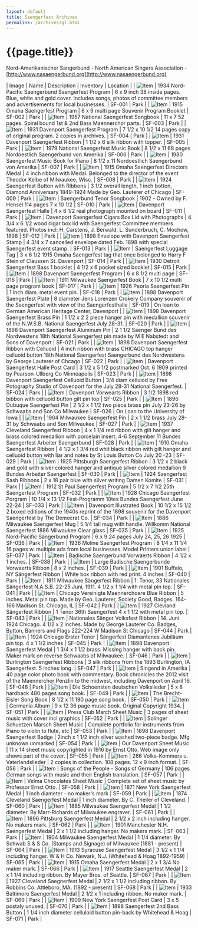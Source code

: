 ```yaml
---
layout: default
title: Saengerfest Archives
permalink: /archives3gl.html
---
```


# {{page.title}}

<style>
  table tr:first-child td {
    background-color: #ccc;
    font-weight: bold;
  }
  table td {
    border: solid 1px black;
  }
  table td img {
    height: 100px;
    width: 100px;
  }
</style>

<script>
  $(document).ready(addImageLink);

  function addImageLink() {
    $('table tr').each(function () {
      const imageColumn = $(this).find('td:nth-child(1)');
      const nameColumn = $(this).find('td:nth-child(2)');
      const text = nameColumn.text();
      const link = $(this).find('img').attr('src');
      if (link && link != '') {
        nameColumn.html(`<a href="${link}">${text}</a>`);
        imageColumn.html(`<a href="${link}"><img src="${link}"></a>`);
      }
    });
  }
</script>

Nord-Amerikanischer Sangerbund - North American Singers Association - [http://www.nasaengerbund.org](http://www.nasaengerbund.org)

| Image | Name | Description | Inventory | Location |
| ![Item](/assets/archives/sf001.jpg) | 1934 Nord-Pacific Saengerbund Saengerfest Program | 	6 x 9 inch 38 inside pages. Blue, white and gold cover. Includes songs, photos of committee members and advertisements for local businesses.	 | SF-001	 | Park | 
| ![Item](/assets/archives/sf002.jpg) | 1915 Omaha Saengerfest Program	 | 6 x 9 multi page Souvenir Program Booklet	 | SF-002	 | Park | 
| ![Item](/assets/archives/sf003.jpg) | 1957 National Saengerfest Songbook	 | 11 x 7 52 pages. Spiral bound 1st & 2nd Bass Maennerchor parts.	 | SF-003 | 	Park | 
| ![Item](/assets/archives/sf004.jpg) | 1931 Davenport Saengerfest Program	 | 7 1/2 x 10 1/2 14 pages copy of original program. 2 copies in archives. | 	SF-004	 | Park | 
| ![Item](/assets/archives/sf005.jpg) | 1931 Davenport Saengerfest Ribbon | 	1 1/2 x 6 silk ribbon with topper.	 | SF-005	 | Park | 
| ![Item](/assets/archives/sf006.jpg) | 1979 National Saengerfest Music Book	 | 8 1/2 x 11 68 pages Nordoestlich Saengerbund von Amerika	 | SF-006	 | Park | 
| ![Item](/assets/archives/sf007.jpg) | 1980 Saengerfest Music Book for Piano	 | 8 1/2 x 11 Nordoestlich Saengerbund von Amerika	 | SF-007 | 	Park | 
| ![Item](/assets/archives/sf008.jpg) | 1915 Omaha Saengerfest Directors Medal	 | 4 inch ribbon with Medal. Belonged to the director of the event Theodor Kelbe of Milwaukee, Wisc.	 | SF-008	 | Park | 
| ![Item](/assets/archives/sf009.jpg) | 1924 Saengerfest Button with Ribbons	 | 3 1/2 overall length, 1 inch botton, Diamond Anniversary 1849-1924 Made by Geo. Lauterer of Chicago | 	SF-009	 | Park | 
| ![Item](/assets/archives/sf010.jpg) | Saengerbund Tenor Songbook	 | 1902 - Owned by F. Hensel 114 pages 7 x 10 1/2	 | SF-010	 | Park | 
| ![Item](/assets/archives/sf011.jpg) | Davenport Saengerfest Halle | 	4 x 6 1/2 real photograph mounted on board	 | SF-011 | 	Park | 
| ![Item](/assets/archives/sf012.jpg) | Davenport Saengerfest Cigars Box Lid with Photographs | 	4 3/4 x 6 1/2 wood cigar box lid with Saengerfest Committee members featured. Photos incl: H. Carstens, J. Berwald, L. Sunderbruch, C. Mochow, 1898 | 	SF-012	 | Park | 
| ![Item](/assets/archives/sf013.jpg) | 1898 Envelope with Davenport Saengerfest Stamp	 | 4 3/4 x 7 cancelled envelope dated Feb. 1898 with special Saengerfest event stamp.	 | SF-013 | 	Park | 
| ![Item](/assets/archives/sf014.jpg) | Saengerfest Luggage Tag | 	3 x 6 1/2 1915 Omaha Saengerfest tag that once belonged to Harry F Stein of Claussen St. Davenport	 | SF-014	 | Park | 
| ![Item](/assets/archives/sf015.jpg) | 1930 Detroit Saengerfest Bass 1 booklet | 	4 1/2 x 6 pocket sized booklet	 | SF-015	 | Park | 
| ![Item](/assets/archives/sf016.jpg) | 1898 Davenport Saengerfest Program	 | 6 x 8 1/2 multi page	 | SF-016	 | Park | 
| ![Item](/assets/archives/sf017.jpg) | 1911 Milwaukee Saengerfest Book | 	7 x 10 1/2 multi page program book | 	SF-017 | 	Park | 
| ![Item](/assets/archives/sf018.jpg) | 1926 Peoria Saengerfest Pin	 | 1 inch diam. metal event pin.	 | SF-018 | 	Park | 
| ![Item](/assets/archives/sf019.jpg) | 1898 Davenport Saengerfest Plate	 | 8 diameter Jens Lorenzen Crokery Company souvenir of the Saengerfest with view of the Saengerfesthalle	 | SF-019 | 	On loan to German American Heritage Center, Davenport | 
| ![Item](/assets/archives/sf020.jpg) | 1898 Davenport Saengerfest Brass Pin	 | 1 1/2 x 2 2 piece hanger pin with medallion souvenir of the N.W.S.B. National Saengerfest July 28-31.	 | SF-020 | 	Park | 
| ![Item](/assets/archives/sf021.jpg) | 1898 Davenport Saengerfest Aluminum Pin	 | 2 1 1/2 Saenger Bund des Nordwestens 18th National Saengerfest pin made by M E Nabstedt and Sons of Davenport	 | SF-021 | 	Park | 
| ![Item](/assets/archives/sf022.jpg) | 1898 Davenport Saengerfest Ribbon with Celluoid | 	4 inch ribbon with brass CHICAGO top hanger celluoid button 18th National Saengerfest Saengerbund des Nordwestens by George Lauterer of Chcago | 	SF-022	 | Park | 
| ![Item](/assets/archives/sf023.jpg) | Davenport Saengerfest Halle Post Card | 	3 1/2 x 5 1/2 postmarked Oct. 6 1909 printed by Pearson-Ullberg Co Minneapolis | 	SF-023	 | Park | 
| ![Item](/assets/archives/sf024.jpg) | 1898 Davenport Saengerfest Celluoid Button	 | 3/4 diam celluiod by Free Potography Studio of Davenport for the July 28-31 National Saengerfest. | 	SF-024	 | Park | 
| ![Item](/assets/archives/sf025.jpg) | Davenport Vorwearts Ribbon	 | 3 1/2 1898 red bibbon with celluoid button gilt pin top | 	SF-025	 | Park | 
| ![Item](/assets/archives/sf026.jpg) | 1896 Dubuque Saengerfest Pin | 	2 1/2 x 1 1/2 two piece brass pin July 23-26 by Schwaabs and Son Co Milwaukee	 | SF-026	 | On Loan to the University of Iowa | 
| ![Item](/assets/archives/sf027.jpg) | 1904 Milwaukee Saengerfest Pin	 | 2 x 1 1/2 brass July 28-31 by Schwaabs and Son Milwaukee	 | SF-027 | 	Park | 
| ![Item](/assets/archives/sf028.jpg) | 1937 Cleveland Saengerfest Ribbon | 	4 x 1 1/4 red ribbon with gilt hanger and brass colored medallion with porcelain insert. 4-6 September 11 Bundes Saengerfest Arbeiter Saengerbund	 | SF-028 | 	Park | 
| ![Item](/assets/archives/sf029.jpg) | 1910 Omaha Saengerfest Ribbon | 	4 1/2 x 1 3/4 red whit black ribbon with gilt hanger and celluoid button with liar and notes by St Louis Button Co July 20 -23 | 	SF-029	 | Park | 
| ![Item](/assets/archives/sf030.jpg) | 1925 Pittsburgh Saengerfest Ribbon	 | 3 1/2 x 2 black and gold with silver colored hanger and antique silver colored medallion 9 Bundes Arbeiter Saengerfest	 | SF-030 | 	Park | 
| ![Item](/assets/archives/sf031.jpg) | 1924 Saengerfest Sash Ribbons | 	2 x 18 pair blue with silver writing Damen Komite	 | SF-031	 | Park | 
| ![Item](/assets/archives/sf032.jpg) | 1912 St Paul Saengerfest Program	 | 5 1/2 x 7 1/2 25th Saengerfest Program	 | SF-032 | 	Park | 
| ![Item](/assets/archives/sf033.jpg) | 1928 Chicago Saengerfest Porgram	 | 10 1/4 x 13 1/2 Fest-Programm 10tes Bundes Saengerfest June 22-24	 | SF-033	 | Park | 
| ![Item](/assets/archives/sf034.jpg) | Davenport Illustrated Book	 | 10 1/2 x 15 1/2 2 boxed editions of the 1940s reprint of the 1898 souvenir for the Davenport Saengerfest by The Democrat Co. | 	SF-034 | 	Park | 
| ![Item](/assets/archives/sf035.jpg) | 1886 Milwaukee Saengerfest Mug	 | 5 1/4 tall mug with handle. Willkomm National Saengerfest 1886 Milwaukee Clear glass | 	SF-035 | 	Park | 
| ![Item](/assets/archives/sf036.jpg) | 1925 Nord-Pacific Sängerbund Program	 | 6 x 9 24 pages July 24, 25, 26 1925 | 	SF-036 | 	Park | 
| ![Item](/assets/archives/sf037.jpg) | 1936 Moline Saengerfest Program	 | 8 1/4 x 11 1/4 16 pages w. multiple ads from local businesses. Model Printers union label	 | SF-037 | 	Park | 
| ![Item](/assets/archives/sf038.jpg) | Badische Saengerbund Vorwaerts Ribbon | 	4 1/2 x 1 inches.	 | SF-038 | 	Park | 
| ![Item](/assets/archives/sf039.jpg) | Large Badische Saengerbunde Vorwaerts Ribbon	 | 8 x 2 inches. | 	SF-039	 | Park | 
| ![Item](/assets/archives/sf040.jpg) | 1901 Buffalo, NY Sängerfest Ribbon | 	White box ribbon with red print. 4 inches	 | SF-040 | 	Park | 
| ![Item](/assets/archives/sf041.jpg) | 1911 Milwaukee Sängerfest Ribbon	 | 1. Tenor, 33 Nationales Sängerfest N.A.S.B. 22-25 Juni, 1911. 4 1/2 x 1 1/4 with metal pin top.	 | SF-041	 | Park | 
| ![Item](/assets/archives/sf042.jpg) | Chicago Vereinigte Maennerchoere Blue Ribbon | 	5 inches. Metal pin top. Made by Geo. Lauterer, Society Good, Badges. 164-166 Madison St. Chicago, IL	 | SF-042	 | Park | 
| ![Item](/assets/archives/sf043.jpg) | 1927 Clevland Sängerfest Ribbon	 | 1 Tenor 36th Saengerfest 4 x 1 1/2 with metal pin top.	 | SF-043 | 	Park | 
| ![Item](/assets/archives/sf044.jpg) | Nationales Sänger Volksfest Ribbon	 | 14. Juni 1924 Chicago. 4 1/2 x 2 inches. Made by George Lauterer Co. Badges, Button, Banners and Flags 222-224 W Madison St Chicago | 	SF-044 | 	Park | 
| ![Item](/assets/archives/sf045.jpg) | 1924 Chicago Erster Tenor | 	Sängerfest Diamantenes Jubiläum pin top. 4 x 1 1/2 inches	 | SF-045	 | Park | 
| ![Item](/assets/archives/sf046.jpg) | 1898 Davenport Saengerfest Medal | 	1 3/4 x 1 1/2 brass. Missing hanger with back pin. Maker mark on reverse Schwaabs of Milwaukee.	 | SF-046 | 	Park | 
| ![Item](/assets/archives/sf047.jpg) | Burlington Saengerfest Ribbons	 | 3 silk ribbons from the 1893 Burlington, IA Saengerfest. 5 inches long.	 | SF-047	 | Park | 
| ![Item](/assets/archives/sf048.jpg) | Singend in Amerika	 | 40 page color photo book with commentary. Book chronicles the 2012 visit of the Maennerchor Penzlin to the midwest, including Davenport on April 16.	 | SF-048	 | Park | 
| ![Item](/assets/archives/sf049.jpg) | Die Schoensten deutschen Volkslieder	 | 5 x 8 hardback 480 pages song book. | 	SF-049 | 	Park | 
| ![Item](/assets/archives/sf050.jpg) | The Brecht-Eisler Song Book | 	8 1/2 x 11 190 page song book.	 | SF-050 | 	Park | 
| ![Item](/assets/archives/sf051.jpg) | Germania Album	 | 9 x 12 36 page music book. Original Copyright 1934.	 | SF-051 | 	Park | 
| ![Item](/assets/archives/sf052.jpg) | Press Club March Sheet Music	 | 3 pages of sheet music with cover incl graphics | 	SF-052	 | Park | 
| ![Item](/assets/archives/sf053.jpg) | Solinger Schuetzen Marsch Sheet Music	 | Complete portfolio for instruments from Piano to violin to flute, etc	 | SF-053 | 	Park | 
| ![Item](/assets/archives/sf054.jpg) | 1898 Davenport Saengerfest Badge | 	2inch x 1 1/2 inch silver washed two-piece badge. Mfg unknown unmarked	 | SF-054 | 	Park | 
| ![Item](/assets/archives/sf055.jpg) | Our Davenport Sheet Music | 	11 x 14 sheet music copyrighted in 1916 by Ernst Otto. Web image only shows part of the cover. | 	SF-055 | 	Park | 
| ![Item](/assets/archives/sf056.jpg) | 266 Volks-Kommers u. Vaterlandslieder | 	2 copies in collection. 108 pages. 12 x 9 inch format.	 | SF-056 | 	Park | 
| ![Item](/assets/archives/sf057.jpg) | Songs of the People - Songs of Germany	 | 106 pages German songs with music and their English translation.	 | SF-057 | 	Park | 
| ![Item](/assets/archives/sf058.jpg) | Velma Chocolates Sheet Music	 | Complete set of sheet music by Professor Ernst Otto.	 | SF-058 | 	Park | 
| ![Item](/assets/archives/sf059.jpg) | 1871 New York Saengerfest Medal	 | 1 inch diameter - no maker\'s mark	 | SF-059 | 	Park | 
| ![Item](/assets/archives/sf060.jpg) | 1874 Cleveland Saengerfest Medal | 	1 inch diameter. By C. Theiler of Cleveland.	 | SF-060	 | Park | 
| ![Item](/assets/archives/sf061.jpg) | 1885 Milwaukee Saengerfest Medal	 | 1 1/2 diameter. By Marr-Richards of Milwaukee engraver.	 | SF-061 | 	Park | 
| ![Item](/assets/archives/sf062.jpg) | 1896 Pittsburg Saengerfest Medal | 	2 1/2 x 2 inch including hanger. No makers mark.	 | SF-062	 | Park | 
| ![Item](/assets/archives/sf063.jpg) | 1901 Manchester N.H. Saengerfest Medal | 	2 x 1 1/2 including hanger. No makers mark. | 	SF-063 | 	Park | 
| ![Item](/assets/archives/sf064.jpg) | 1904 Milwaukee Saengerfest Medal	 | 1 1/4 diameter. By Schwab S & S Co. (Stamps and Signage) of Milwaukee (1881 - present)	 | SF-064	 | Park | 
| ![Item](/assets/archives/sf065.jpg) | 1913 Syracuse Saengerfest Medal | 	3 1/2 x 1 1/4 including hanger. W & H Co. Newark, N.J. (Whitehead & Hoag 1892-1959) | 	SF-065 | 	Park | 
| ![Item](/assets/archives/sf066.jpg) | 1915 Omaha Saengerfest Medal	 | 2 x 1 3/4 No maker mark. | 	SF-066 | 	Park | 
| ![Item](/assets/archives/sf067.jpg) | 1917 Seattle Saengerfest Medal | 	2 x 1 1/4 including ribbon. By Mayer Bros. of Seattle. | 	SF-067 | 	Park | 
| ![Item](/assets/archives/sf068.jpg) | 1927 Cleveland Saegnerfest Medal | 	2 1/2 x 1 1/2 including ribbon. By Robbins Co. Attleboro, MA. (1892 - present) | 	SF-068 | 	Park | 
| ![Item](/assets/archives/sf069.jpg) | 1933 Baltimore Saengerfest Medal | 	2 1/2 x 1 including ribbon. No maker mark. | 	SF-069	 | Park | 
| ![Item](/assets/archives/sf070.jpg) | 1909 New York Saengerfest Post Card | 	3 x 5 postaly unused. | 	SF-070 | 	Park | 
| ![Item](/assets/archives/sf071.jpg) | 1898 Saengerfest 2nd Bass Button	 | 1 1/4 inch diameter celluloid button pin-back by Whitehead & Hoag	 | SF-071 | 	Park | 
